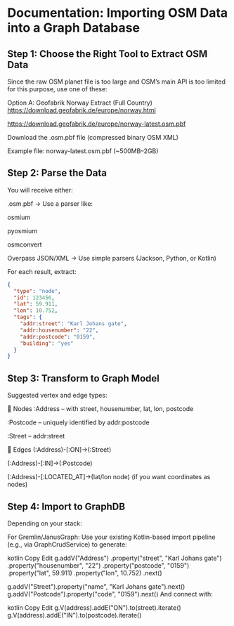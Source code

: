 # Documentation: Importing OSM Data into a Graph Database

## Step 1: Choose the Right Tool to Extract OSM Data
Since the raw OSM planet file is too large and OSM’s main API is too limited for this purpose, use one of these:

Option A: Geofabrik Norway Extract (Full Country)
https://download.geofabrik.de/europe/norway.html

https://download.geofabrik.de/europe/norway-latest.osm.pbf


Download the .osm.pbf file (compressed binary OSM XML)

Example file: norway-latest.osm.pbf (~500MB–2GB)

## Step 2: Parse the Data
You will receive either:

.osm.pbf → Use a parser like:

osmium

pyosmium

osmconvert

Overpass JSON/XML → Use simple parsers (Jackson, Python, or Kotlin)

For each result, extract:


```json
{
  "type": "node",
  "id": 123456,
  "lat": 59.911,
  "lon": 10.752,
  "tags": {
    "addr:street": "Karl Johans gate",
    "addr:housenumber": "22",
    "addr:postcode": "0159",
    "building": "yes"
  }
}
```

## Step 3: Transform to Graph Model
Suggested vertex and edge types:

🎯 Nodes
:Address – with street, housenumber, lat, lon, postcode

:Postcode – uniquely identified by addr:postcode

:Street – addr:street

🔗 Edges
(:Address)-[:ON]->(:Street)

(:Address)-[:IN]->(:Postcode)

(:Address)-[:LOCATED_AT]->(lat/lon node) (if you want coordinates as nodes)

## Step 4: Import to GraphDB
Depending on your stack:

For Gremlin/JanusGraph:
Use your existing Kotlin-based import pipeline (e.g., via GraphCrudService) to generate:

kotlin
Copy
Edit
g.addV("Address")
.property("street", "Karl Johans gate")
.property("housenumber", "22")
.property("postcode", "0159")
.property("lat", 59.911)
.property("lon", 10.752)
.next()

g.addV("Street").property("name", "Karl Johans gate").next()
g.addV("Postcode").property("code", "0159").next()
And connect with:

kotlin
Copy
Edit
g.V(address).addE("ON").to(street).iterate()
g.V(address).addE("IN").to(postcode).iterate()
